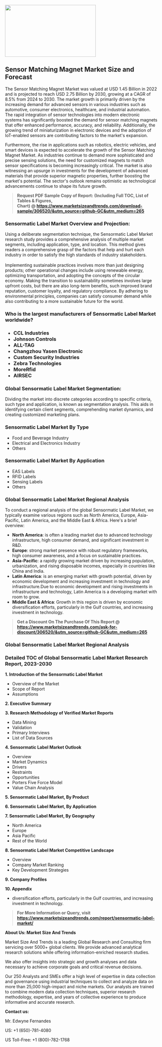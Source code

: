 <p><img class="alignnone size-medium wp-image-20088" src="https://ffe5etoiles.com/wp-content/uploads/2024/12/MST1-300x171.png" alt="" width="300" height="171" /></p><h2>Sensor Matching Magnet Market Size and Forecast</h2><p>The Sensor Matching Magnet Market was valued at USD 1.45 Billion in 2022 and is projected to reach USD 2.75 Billion by 2030, growing at a CAGR of 8.5% from 2024 to 2030. The market growth is primarily driven by the increasing demand for advanced sensors in various industries such as automotive, consumer electronics, healthcare, and industrial automation. The rapid integration of sensor technologies into modern electronic systems has significantly boosted the demand for sensor matching magnets that offer enhanced performance, accuracy, and reliability. Additionally, the growing trend of miniaturization in electronic devices and the adoption of IoT-enabled sensors are contributing factors to the market's expansion.</p><p>Furthermore, the rise in applications such as robotics, electric vehicles, and smart devices is expected to accelerate the growth of the Sensor Matching Magnet Market. As industries continue to demand more sophisticated and precise sensing solutions, the need for customized magnets to match sensor specifications is becoming increasingly critical. The market is also witnessing an upsurge in investments for the development of advanced materials that provide superior magnetic properties, further boosting the market's potential. The sector's outlook remains optimistic as technological advancements continue to shape its future growth.</p></p><blockquote id="" class=""><strong>Request PDF Sample Copy of Report: (Including Full TOC, List of Tables &amp; Figures, Chart)&nbsp;@&nbsp;<strong><a href="https://www.marketsizeandtrends.com/download-sample/306520/&utm_source=github-GC&utm_medium=265" target="_blank">https://www.marketsizeandtrends.com/download-sample/306520/&utm_source=github-GC&utm_medium=265</a></strong></strong></blockquote><h3 id="" class="">Sensormatic Label Market&nbsp;Overview and Projection:</h3><p id="" class="">Using a deliberate segmentation technique, the Sensormatic Label Market research study provides a comprehensive analysis of multiple market segments, including application, type, and location. This method gives readers a comprehensive grasp of the factors that help and hurt each industry in order to satisfy the high standards of industry stakeholders. <br /> <br />Implementing sustainable practices involves more than just designing products; other operational changes include using renewable energy, optimizing transportation, and adopting the concepts of the circular economy. Making the transition to sustainability sometimes involves large upfront costs, but there are also long-term benefits, such improved brand reputation, customer loyalty, and regulatory compliance. By adhering to environmental principles, companies can satisfy consumer demand while also contributing to a more sustainable future for the world.</p><h3 id="" class="">Who is the largest manufacturers of&nbsp;Sensormatic Label Market worldwide?</h3><h3 class=""><p><ul><li>CCL Industries </li><li> Johnson Controls </li><li> ALL-TAG </li><li> Changzhou Yasen Electronic </li><li> Custom Security Industries </li><li> Zebra Technologies </li><li> MoreRfid </li><li> AIRSEC</li></ul></p></h3><h3 id="" class="">Global&nbsp;Sensormatic Label Market Segmentation:</h3><p id="" class="">Dividing the market into discrete categories according to specific criteria, such type and application, is known as segmentation analysis. This aids in identifying certain client segments, comprehending market dynamics, and creating customized marketing plans.</p><h3 id="" class="">Sensormatic Label Market&nbsp;By Type</h3><p><p><ul><li>Food and Beverage Industry</li><li> Electrical and Electronics Industry</li><li> Others</p></li></ul></p></p><h3 id="" class="">Sensormatic Label Market&nbsp;By Application</h3><p class=""><p><ul><li>EAS Labels</li><li> RFID Labels</li><li> Sensing Labels</li><li> Others</li></ul></p></p><h3 id="" class="">Global Sensormatic Label Market Regional Analysis</h3><p id="" class="">To conduct a regional analysis of the global Sensormatic Label Market, we typically examine various regions such as North America, Europe, Asia-Pacific, Latin America, and the Middle East &amp; Africa. Here's a brief overview:</p><ul><li><strong>North America</strong>: is often a leading market due to advanced technology infrastructure, high consumer demand, and significant investment in R&amp;D.</li><li><strong>Europe</strong>: strong market presence with robust regulatory frameworks, high consumer awareness, and a focus on sustainable practices.</li><li><strong>Asia-Pacific</strong>: a rapidly growing market driven by increasing population, urbanization, and rising disposable incomes, especially in countries like China and India.</li><li><strong>Latin America</strong>: is an emerging market with growth potential, driven by economic development and increasing investment in technology and infrastructure.Due to economic development and rising investments in infrastructure and technology, Latin America is a developing market with room to grow.</li><li><strong>Middle East &amp; Africa</strong>: Growth in this region is driven by economic diversification efforts, particularly in the Gulf countries, and increasing investment in technology.</li></ul><blockquote id="" class=""><strong>Get a Discount On The Purchase Of This Report @ <strong><a href="https://www.marketsizeandtrends.com/ask-for-discount/306520/&utm_source=github-GC&utm_medium=265" target="_blank">https://www.marketsizeandtrends.com/ask-for-discount/306520/&utm_source=github-GC&utm_medium=265</a></strong></strong></blockquote><h3 id="" class="">Global Sensormatic Label Market Regional Analysis</h3><h3 id="" class="">Detailed TOC of Global Sensormatic Label Market Research Report, 2023-2030</h3><p id="" class=""><strong>1. Introduction of the Sensormatic Label Market</strong></p><ul><li>Overview of the Market</li><li>Scope of Report</li><li>Assumptions</li></ul><p id="" class=""><strong>2. Executive Summary</strong></p><p id="" class=""><strong>3. Research Methodology of Verified Market Reports</strong></p><ul><li>Data Mining</li><li>Validation</li><li>Primary Interviews</li><li>List of Data Sources</li></ul><p id="" class=""><strong>4. Sensormatic Label Market Outlook</strong></p><ul><li>Overview</li><li>Market Dynamics</li><li>Drivers</li><li>Restraints</li><li>Opportunities</li><li>Porters Five Force Model</li><li>Value Chain Analysis</li></ul><p id="" class=""><strong>5. Sensormatic Label Market, By Product</strong></p><p id="" class=""><strong>6. Sensormatic Label Market, By Application</strong></p><p id="" class=""><strong>7. Sensormatic Label Market, By Geography</strong></p><ul><li>North America</li><li>Europe</li><li>Asia Pacific</li><li>Rest of the World</li></ul><p id="" class=""><strong>8. Sensormatic Label Market Competitive Landscape</strong></p><ul><li>Overview</li><li>Company Market Ranking</li><li>Key Development Strategies</li></ul><p id="" class=""><strong>9. Company Profiles</strong></p><p id="" class=""><strong>10. Appendix</strong></p><ul><li>diversification efforts, particularly in the Gulf countries, and increasing investment in technology.</li></ul><blockquote id="" class=""><strong>For More Information or Query, visit <strong><strong><a href="https://www.marketsizeandtrends.com/report/sensormatic-label-market/" target="_blank">https://www.marketsizeandtrends.com/report/sensormatic-label-market/</a></strong></strong></strong></blockquote><p id="" class=""><strong>About Us: Market Size And Trends</strong></p><p id="" class="">Market Size And Trends is a leading Global Research and Consulting firm servicing over 5000+ global clients. We provide advanced analytical research solutions while offering information-enriched research studies.</p><p id="" class="">We also offer insights into strategic and growth analyses and data necessary to achieve corporate goals and critical revenue decisions.</p><p id="" class="">Our 250 Analysts and SMEs offer a high level of expertise in data collection and governance using industrial techniques to collect and analyze data on more than 25,000 high-impact and niche markets. Our analysts are trained to combine modern data collection techniques, superior research methodology, expertise, and years of collective experience to produce informative and accurate research.</p><p id="" class=""><strong>Contact us:</strong></p><p id="" class="">Mr. Edwyne Fernandes</p><p id="" class="">US: +1 (650)-781-4080</p><p id="" class="">US Toll-Free: +1 (800)-782-1768</p>
